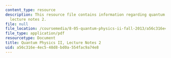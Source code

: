 ```yaml
---
content_type: resource
description: This resource file contains information regarding quantum physics II,
  lecture notes 2.
file: null
file_location: /coursemedia/8-05-quantum-physics-ii-fall-2013/a56c316e4ec548d8bd0a554fac9a74e8_MIT8_05F13_Chap_02.pdf
file_type: application/pdf
resourcetype: Document
title: Quantum Physics II, Lecture Notes 2
uid: a56c316e-4ec5-48d8-bd0a-554fac9a74e8
---
```

